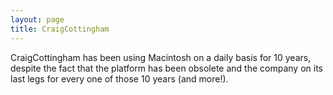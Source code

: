```yaml
---
layout: page
title: CraigCottingham
---
```




CraigCottingham has been using Macintosh on a daily basis for 10 years, despite the fact that the platform has been obsolete and the company on its last legs for every one of those 10 years (and more!).

